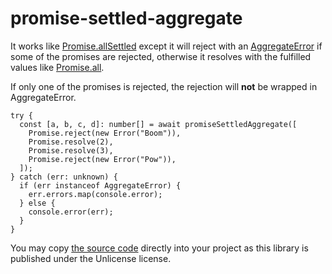 # promise-settled-aggregate

It works like [Promise.allSettled](https://developer.mozilla.org/en-US/docs/Web/JavaScript/Reference/Global_Objects/Promise/allSettled) except it will reject with an [AggregateError](https://developer.mozilla.org/en-US/docs/Web/JavaScript/Reference/Global_Objects/AggregateError) if some of the promises are rejected, otherwise it resolves with the fulfilled values like [Promise.all](https://developer.mozilla.org/en-US/docs/Web/JavaScript/Reference/Global_Objects/Promise/all).

If only one of the promises is rejected, the rejection will **not** be wrapped in AggregateError.

```tsx
try {
  const [a, b, c, d]: number[] = await promiseSettledAggregate([
    Promise.reject(new Error("Boom")),
    Promise.resolve(2),
    Promise.resolve(3),
    Promise.reject(new Error("Pow")),
  ]);
} catch (err: unknown) {
  if (err instanceof AggregateError) {
    err.errors.map(console.error);
  } else {
    console.error(err);
  }
}
```

You may copy [the source code](https://github.com/stefee/promise-settled-aggregate/blob/main/promiseSettledAggregate.js) directly into your project as this library is published under the Unlicense license.
